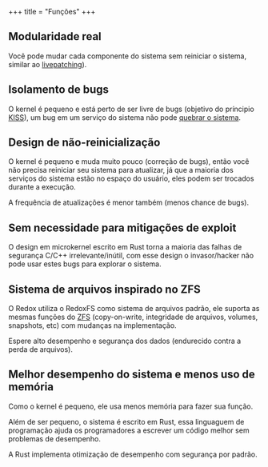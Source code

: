 +++
title = "Funções"
+++

## Modularidade real

Você pode mudar cada componente do sistema sem reiniciar o sistema, similar ao [livepatching]).

[livepatching]: https://en.wikipedia.org/wiki/Kpatch

## Isolamento de bugs

O kernel é pequeno e está perto de ser livre de bugs (objetivo do príncipio [KISS]), um bug em um serviço do sistema não pode [quebrar o sistema].

[KISS]: https://en.wikipedia.org/wiki/KISS_principle
[quebrar o sistema]: https://en.wikipedia.org/wiki/Kernel_panic

## Design de não-reinicialização

O kernel é pequeno e muda muito pouco (correção de bugs), então você não precisa reiniciar seu sistema para atualizar, já que a maioria dos serviços do sistema estão no espaço do usuário, eles podem ser trocados durante a execução.

A frequência de atualizações é menor também (menos chance de bugs).

## Sem necessidade para mitigações de exploit

O design em microkernel escrito em Rust torna a maioria das falhas de segurança C/C++ irrelevante/inútil, com esse design o invasor/hacker não pode usar estes bugs para explorar o sistema.

## Sistema de arquivos inspirado no ZFS

O Redox utiliza o RedoxFS como sistema de arquivos padrão, ele suporta as mesmas funções do [ZFS] (copy-on-write, integridade de arquivos, volumes, snapshots, etc) com mudanças na implementação.

Espere alto desempenho e segurança dos dados (endurecido contra a perda de arquivos).

[ZFS]: https://docs.freebsd.org/en/books/handbook/zfs/

## Melhor desempenho do sistema e menos uso de memória

Como o kernel é pequeno, ele usa menos memória para fazer sua função.

Além de ser pequeno, o sistema é escrito em Rust, essa linguaguem de programação ajuda os programadores a escrever um código melhor sem problemas de desempenho.

A Rust implementa otimização de desempenho com segurança por padrão.
